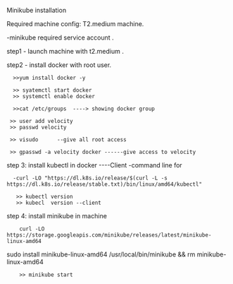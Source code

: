 Minikube installation 

Required machine config: T2.medium machine.

-minikube required service account .

step1 - launch machine with t2.medium .


step2 - install docker with root user. 
   
      >>yum install docker -y
       
      >> syatemctl start docker
      >> systemctl enable docker
     
      >>cat /etc/groups  ----> showing docker group
 
     >> user add velocity
     >> passwd velocity 
  
     >> visudo      --give all root access
 
     >> gpasswd -a velocity docker ------give access to velocity 



step 3: install kubectl in docker ----Client -command line for 

      -curl -LO "https://dl.k8s.io/release/$(curl -L -s https://dl.k8s.io/release/stable.txt)/bin/linux/amd64/kubectl"
   
       >> kubectl version
       >> kubecl  version --client

step 4: install minikube in machine

        curl -LO https://storage.googleapis.com/minikube/releases/latest/minikube-linux-amd64
sudo install minikube-linux-amd64 /usr/local/bin/minikube && rm minikube-linux-amd64

        >> minikube start 




                         

